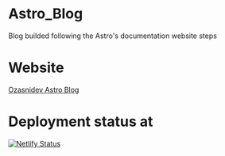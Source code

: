 # Astro_Blog
Blog builded following the Astro's documentation website steps

# Website
[Ozasnidev Astro Blog](https://ozasnidev-astro-blog.netlify.app/)

# Deployment status at
[![Netlify Status](https://api.netlify.com/api/v1/badges/e7d18966-7e96-44ef-a7f3-24f44aef9f46/deploy-status)](https://app.netlify.com/projects/ozasnidev-astro-blog/deploys)